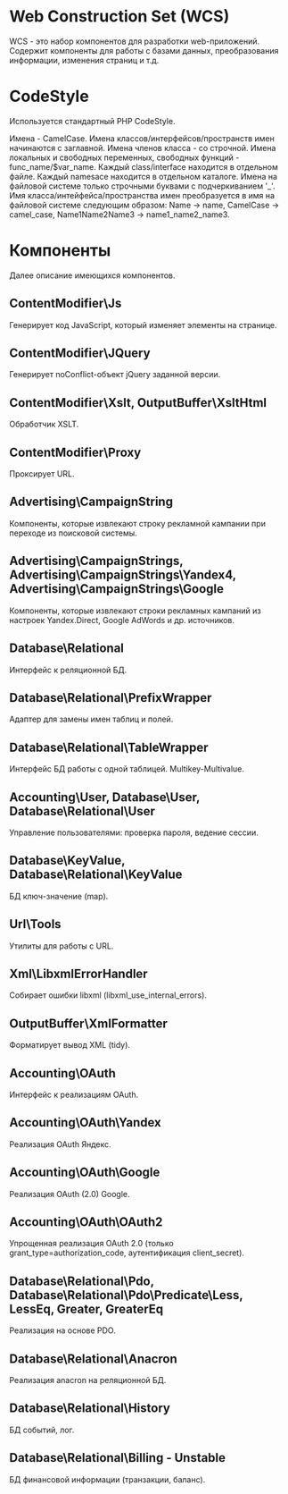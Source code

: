 # Web Construction Set (WCS)
WCS - это набор компонентов для разработки web-приложений.
Содержит компоненты для работы с базами данных,
преобразования информации, изменения страниц и т.д.

# CodeStyle
Используется стандартный PHP CodeStyle.

Имена - CamelCase. Имена классов/интерфейсов/пространств имен начинаются с заглавной. Имена членов класса - со строчной.
Имена локальных и свободных переменных, свободных функций - func_name/$var_name.
Каждый class/interface находится в отдельном файле. Каждый namesace находится в отдельном каталоге.
Имена на файловой системе только строчными буквами с подчеркиванием '_'.
Имя класса/интейфейса/пространства имен преобразуется в имя на файловой системе следующим образом:
Name -> name, CamelCase -> camel_case, Name1Name2Name3 -> name1_name2_name3.

# Компоненты
Далее описание имеющихся компонентов.

## ContentModifier\Js
Генерирует код JavaScript, который изменяет элементы на странице.

## ContentModifier\JQuery
Генерирует noConflict-объект jQuery заданной версии.

## ContentModifier\Xslt, OutputBuffer\XsltHtml
Обработчик XSLT.

## ContentModifier\Proxy
Проксирует URL.

## Advertising\CampaignString
Компоненты, которые извлекают строку рекламной кампании при переходе из поисковой системы.

## Advertising\CampaignStrings, Advertising\CampaignStrings\Yandex4, Advertising\CampaignStrings\Google
Компоненты, которые извлекают строки рекламных кампаний из настроек Yandex.Direct, Google AdWords и др. источников.

## Database\Relational
Интерфейс к реляционной БД.

## Database\Relational\PrefixWrapper
Адаптер для замены имен таблиц и полей.

## Database\Relational\TableWrapper
Интерфейс БД работы с одной таблицей. Multikey-Multivalue.

## Accounting\User, Database\User, Database\Relational\User
Управление пользователями: проверка пароля, ведение сессии.

## Database\KeyValue, Database\Relational\KeyValue
БД ключ-значение (map).

## Url\Tools
Утилиты для работы с URL.

## Xml\LibxmlErrorHandler
Собирает ошибки libxml (libxml_use_internal_errors).

## OutputBuffer\XmlFormatter
Форматирует вывод XML (tidy).

## Accounting\OAuth
Интерфейс к реализациям OAuth.

## Accounting\OAuth\Yandex
Реализация OAuth Яндекс.

## Accounting\OAuth\Google
Реализация OAuth (2.0) Google.

## Accounting\OAuth\OAuth2
Упрощенная реализация OAuth 2.0 (только grant_type=authorization_code, аутентификация client_secret).

## Database\Relational\Pdo, Database\Relational\Pdo\Predicate\Less, LessEq, Greater, GreaterEq
Реализация на основе PDO.

## Database\Relational\Anacron
Реализация anacron на реляционной БД.

## Database\Relational\History
БД событий, лог.

## Database\Relational\Billing - Unstable
БД финансовой информации (транзакции, баланс).
